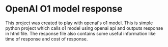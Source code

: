 # OpenAI O1 model response

This project was created to play with openai's o1 model. This is simple python project which calls o1 model using openai api and outputs response in html file.
The response file also contains some useful information like time of response and cost of response.
